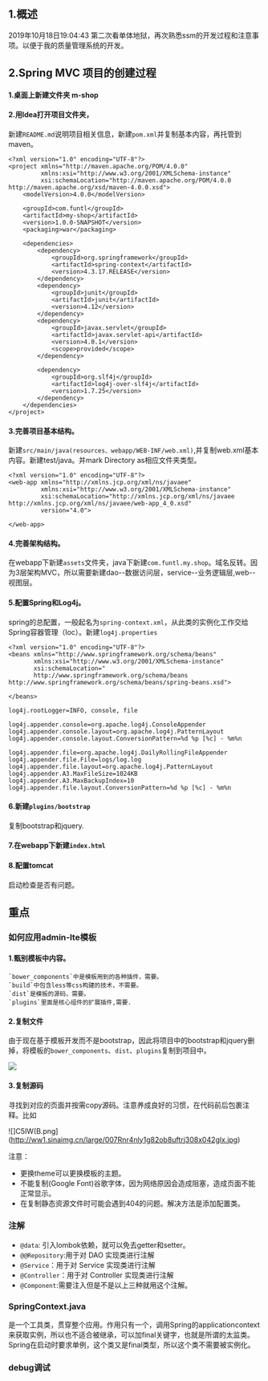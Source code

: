 ## 1.概述
2019年10月18日19:04:43
第二次看单体地狱，再次熟悉ssm的开发过程和注意事项。以便于我的质量管理系统的开发。
## 2.Spring MVC 项目的创建过程
#### 1.桌面上新建文件夹 m-shop
#### 2.用Idea打开项目文件夹，
新建`README.md`说明项目相关信息，新建`pom.xml`并复制基本内容，再托管到maven。

```
<?xml version="1.0" encoding="UTF-8"?>
<project xmlns="http://maven.apache.org/POM/4.0.0"
         xmlns:xsi="http://www.w3.org/2001/XMLSchema-instance"
         xsi:schemaLocation="http://maven.apache.org/POM/4.0.0 http://maven.apache.org/xsd/maven-4.0.0.xsd">
    <modelVersion>4.0.0</modelVersion>

    <groupId>com.funtl</groupId>
    <artifactId>my-shop</artifactId>
    <version>1.0.0-SNAPSHOT</version>
    <packaging>war</packaging>

    <dependencies>
        <dependency>
            <groupId>org.springframework</groupId>
            <artifactId>spring-context</artifactId>
            <version>4.3.17.RELEASE</version>
        </dependency>
        <dependency>
            <groupId>junit</groupId>
            <artifactId>junit</artifactId>
            <version>4.12</version>
        </dependency>
        <dependency>
            <groupId>javax.servlet</groupId>
            <artifactId>javax.servlet-api</artifactId>
            <version>4.0.1</version>
            <scope>provided</scope>
        </dependency>

        <dependency>
            <groupId>org.slf4j</groupId>
            <artifactId>log4j-over-slf4j</artifactId>
            <version>1.7.25</version>
        </dependency>
    </dependencies>
</project>
```

#### 3.完善项目基本结构。
新建`src/main/java(resources、webapp/WEB-INF/web.xml)`,并复制web.xml基本内容。新建test/java。并mark Directory as相应文件夹类型。

```
<?xml version="1.0" encoding="UTF-8"?>
<web-app xmlns="http://xmlns.jcp.org/xml/ns/javaee"
         xmlns:xsi="http://www.w3.org/2001/XMLSchema-instance"
         xsi:schemaLocation="http://xmlns.jcp.org/xml/ns/javaee http://xmlns.jcp.org/xml/ns/javaee/web-app_4_0.xsd"
         version="4.0">

</web-app>
```

#### 4.完善架构结构。
在webapp下新建`assets`文件夹，java下新建`com.funtl.my.shop`。域名反转。因为3层架构MVC，所以需要新建dao--数据访问层，service--业务逻辑层,web--视图层。

#### 5.配置Spring和Log4j。
spring的总配置，一般起名为`spring-context.xml`，从此类的实例化工作交给Spring容器管理（Ioc）。新建`log4j.properties`

```
<?xml version="1.0" encoding="UTF-8"?>
<beans xmlns="http://www.springframework.org/schema/beans"
       xmlns:xsi="http://www.w3.org/2001/XMLSchema-instance"
       xsi:schemaLocation="
       http://www.springframework.org/schema/beans http://www.springframework.org/schema/beans/spring-beans.xsd">

</beans>
```

```
log4j.rootLogger=INFO, console, file

log4j.appender.console=org.apache.log4j.ConsoleAppender
log4j.appender.console.layout=org.apache.log4j.PatternLayout
log4j.appender.console.layout.ConversionPattern=%d %p [%c] - %m%n

log4j.appender.file=org.apache.log4j.DailyRollingFileAppender
log4j.appender.file.File=logs/log.log
log4j.appender.file.layout=org.apache.log4j.PatternLayout
log4j.appender.A3.MaxFileSize=1024KB
log4j.appender.A3.MaxBackupIndex=10
log4j.appender.file.layout.ConversionPattern=%d %p [%c] - %m%n
```

#### 6.新建`plugins/bootstrap`
复制bootstrap和jquery.

#### 7.在webapp下新建`index.html`

#### 8.配置tomcat
启动检查是否有问题。

## 重点
### 如何应用admin-lte模板
#### 1.甄别模板中内容。
    `bower_components`中是模板用到的各种插件，需要。
    `build`中包含less等css构建的技术，不需要。
    `dist`是模板的源码，需要。
    `plugins`里面是核心组件的扩展插件,需要.

#### 2.复制文件
由于现在基于模板开发而不是bootstrap，因此将项目中的bootstrap和jquery删掉，将模板的`bower_components`、`dist`、`plugins`复制到项目中。

![](http://ww1.sinaimg.cn/large/007Rnr4nly1g82nvvxol7j307w053mx1.jpg)

#### 3.复制源码
寻找到对应的页面并按需copy源码。注意养成良好的习惯，在代码前后包裹注释。比如

![]C5IW(B.png](http://ww1.sinaimg.cn/large/007Rnr4nly1g82ob8uftrj308x042glx.jpg)

注意：
  - 更换theme可以更换模板的主题。
  - 不能复制(Google Font)谷歌字体，因为网络原因会造成阻塞，造成页面不能正常显示。
  - 在复制静态资源文件时可能会遇到404的问题。解决方法是添加配置类。

### 注解
- `@data`: 引入lombok依赖，就可以免去getter和setter。
- `@@Repository`:用于对 DAO 实现类进行注解
- `@Service`：用于对 Service 实现类进行注解
- `@Controller`：用于对 Controller 实现类进行注解
- `@Component`:需要注入但是不是以上三种就用这个注解。

### SpringContext.java
是一个工具类，贯穿整个应用。作用只有一个，调用Spring的applicationcontext来获取实例，所以也不适合被继承，可以加final关键字，也就是所谓的太监类。
Spring在启动时要求单例，这个类又是final类型，所以这个类不需要被实例化。

### debug调试
